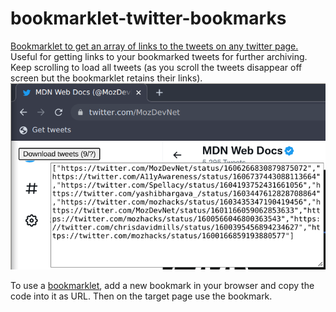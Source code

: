 # bookmarklet-twitter-bookmarks

[Bookmarklet to get an array of links to the tweets on any twitter page.](getTweets.js) Useful for getting links to your bookmarked tweets for further archiving. Keep scrolling to load all tweets (as you scroll the tweets disappear off screen but the bookmarklet retains their links).
![Demonstration of the bookmarklet usage](getTweets.png)

To use a [bookmarklet](https://en.wikipedia.org/wiki/Bookmarklet), add a new bookmark in your browser and copy the code into it as URL. Then on the target page use the bookmark.
